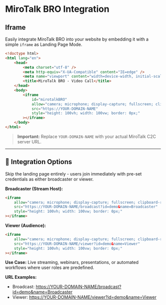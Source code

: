 # MiroTalk BRO Integration

## Iframe

Easily integrate MiroTalk BRO into your website by embedding it with a simple `iframe` as Landing Page Mode.

```html
<!doctype html>
<html lang="en">
    <head>
        <meta charset="utf-8" />
        <meta http-equiv="X-UA-Compatible" content="IE=edge" />
        <meta name="viewport" content="width=device-width, initial-scale=1.0" />
        <title>MiroTalk BRO - Video Call</title>
    </head>
    <body>
        <iframe
            id="mirotalkBRO"
            allow="camera; microphone; display-capture; fullscreen; clipboard-read; clipboard-write; web-share; autoplay"
            src="https://YOUR-DOMAIN-NAME"
            style="height: 100vh; width: 100vw; border: 0px;"
        ></iframe>
    </body>
</html>
```

> **Important:** Replace `YOUR-DOMAIN-NAME` with your actual MiroTalk C2C server URL.

---

## 🔧 Integration Options

Skip the landing page entirely - users join immediately with pre-set credentials as either broadcaster or viewer.

**Broadcaster (Stream Host):**
```html
<iframe
    allow="camera; microphone; display-capture; fullscreen; clipboard-read; clipboard-write; web-share; autoplay"
    src="https://YOUR-DOMAIN-NAME/broadcast?id=demo&name=Broadcaster"
    style="height: 100vh; width: 100vw; border: 0px;"
></iframe>
```

**Viewer (Audience):**
```html
<iframe
    allow="camera; microphone; display-capture; fullscreen; clipboard-read; clipboard-write; web-share; autoplay"
    src="https://YOUR-DOMAIN-NAME/viewer?id=demo&name=Viewer"
    style="height: 100vh; width: 100vw; border: 0px;"
></iframe>
```

**Use Case:** Live streaming, webinars, presentations, or automated workflows where user roles are predefined.

**URL Examples:**

- Broadcast: [https://YOUR-DOMAIN-NAME/broadcast?id=demo&name=Broadcaster](https://bro.mirotalk.com/broadcast?id=demo&name=Broadcaster)
- Viewer: [https://YOUR-DOMAIN-NAME/viewer?id=demo&name=Viewer](https://bro.mirotalk.com/viewer?id=demo&name=Viewer)